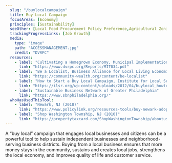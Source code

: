 ```yaml
---
  slug: "/buylocalcampaign"
  title: Buy Local Campaign
  focusAreas: [Economy]
  principles: [Sustainability]
  seeOther: [Local Food Procurement Policy Preference,Agricultural Zoning,Minority and Women-owned Business Resources]
  trackingProgressLinks: [Job Growth]
  media: 
    type: "image"
    path: "ACCESSMANAGEMENT.jpg"
    credit: "DVRPC"
  resources: 
    - label: "Cultivating a Homegrown Economy, Municipal Implementation Tool #34, DVRPC"
      link: "https://www.dvrpc.org/Reports/MIT034.pdf"
    - label: "Be a Localist, Business Alliance for Local Living Economies"
      link: "https://community-wealth.org/content/be-localist"
    - label: "How to Start a Buy Local Campaign, Institute for Local Self-Reliance"
      link: "https://ilsr.org/wp-content/uploads/2012/04/buylocal_howto4.pdf"
    - label: "Sustainable Business Network of Greater Philadelphia"
      link: "https://www.sbnphiladelphia.org/"
  whoHasUsedThisTool: 
    - label: "Newark, NJ (2018)"
      link: "https://www.policylink.org/resources-tools/buy-newark-adopting-a-comprehensive-buy-local-strategy-for-the-city-of-newark"
    - label: "Shop Washington Township, NJ (2010)"
      link: "https://propertytaxcard.com/ShopWashingtonTownship/aboutus"
---
```


A “buy local” campaign that engages local businesses and citizens can be a powerful tool to help sustain independent businesses and neighborhood-serving business districts. Buying from a local business ensures that more money stays in the community, sustains and creates local jobs, strengthens the local economy, and improves quality of life and customer service.
